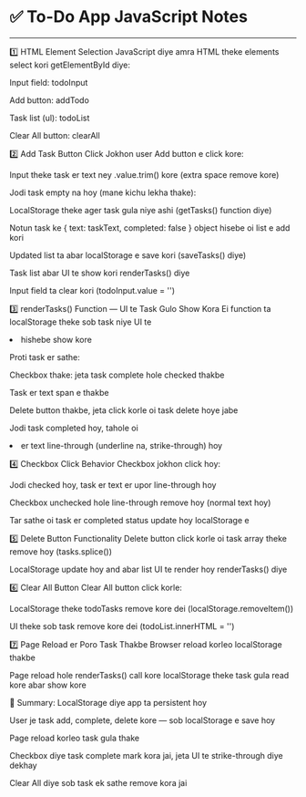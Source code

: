 # ✅ To-Do App JavaScript Notes

---
1️⃣ HTML Element Selection
JavaScript diye amra HTML theke elements select kori getElementById diye:

Input field: todoInput

Add button: addTodo

Task list (ul): todoList

Clear All button: clearAll

2️⃣ Add Task Button Click
Jokhon user Add button e click kore:

Input theke task er text ney .value.trim() kore (extra space remove kore)

Jodi task empty na hoy (mane kichu lekha thake):

LocalStorage theke ager task gula niye ashi (getTasks() function diye)

Notun task ke { text: taskText, completed: false } object hisebe oi list e add kori

Updated list ta abar localStorage e save kori (saveTasks() diye)

Task list abar UI te show kori renderTasks() diye

Input field ta clear kori (todoInput.value = '')

3️⃣ renderTasks() Function — UI te Task Gulo Show Kora
Ei function ta localStorage theke sob task niye UI te <li> hishebe show kore

Proti task er sathe:

Checkbox thake: jeta task complete hole checked thakbe

Task er text span e thakbe

Delete button thakbe, jeta click korle oi task delete hoye jabe

Jodi task completed hoy, tahole oi <li> er text line-through (underline na, strike-through) hoy

4️⃣ Checkbox Click Behavior
Checkbox jokhon click hoy:

Jodi checked hoy, task er text er upor line-through hoy

Checkbox unchecked hole line-through remove hoy (normal text hoy)

Tar sathe oi task er completed status update hoy localStorage e

5️⃣ Delete Button Functionality
Delete button click korle oi task array theke remove hoy (tasks.splice())

LocalStorage update hoy and abar list UI te render hoy renderTasks() diye

6️⃣ Clear All Button
Clear All button click korle:

LocalStorage theke todoTasks remove kore dei (localStorage.removeItem())

UI theke sob task remove kore dei (todoList.innerHTML = '')

7️⃣ Page Reload er Poro Task Thakbe
Browser reload korleo localStorage thakbe

Page reload hole renderTasks() call kore localStorage theke task gula read kore abar show kore


📌 Summary:
LocalStorage diye app ta persistent hoy

User je task add, complete, delete kore — sob localStorage e save hoy

Page reload korleo task gula thake

Checkbox diye task complete mark kora jai, jeta UI te strike-through diye dekhay

Clear All diye sob task ek sathe remove kora jai